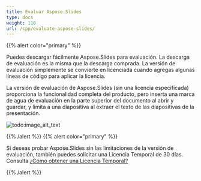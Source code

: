 ```yaml
---
title: Evaluar Aspose.Slides
type: docs
weight: 110
url: /cpp/evaluate-aspose-slides/
---
```


{{% alert color="primary" %}} 

Puedes descargar fácilmente Aspose.Slides para evaluación. La descarga de evaluación es la misma que la descarga comprada. La versión de evaluación simplemente se convierte en licenciada cuando agregas algunas líneas de código para aplicar la licencia.

La versión de evaluación de Aspose.Slides (sin una licencia especificada) proporciona la funcionalidad completa del producto, pero inserta una marca de agua de evaluación en la parte superior del documento al abrir y guardar, y limita a una diapositiva al extraer el texto de las diapositivas de la presentación.


![todo:image_alt_text](evaluate-aspose.slides-001.png)

{{% /alert %}} {{% alert color="primary" %}} 

Si deseas probar Aspose.Slides sin las limitaciones de la versión de evaluación, también puedes solicitar una Licencia Temporal de 30 días. Consulta [¿Cómo obtener una Licencia Temporal?](https://purchase.aspose.com/temporary-license)

{{% /alert %}}